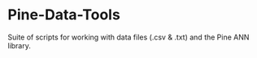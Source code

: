 Pine-Data-Tools
===============

Suite of scripts for working with data files (.csv &amp; .txt) and the Pine ANN library.
